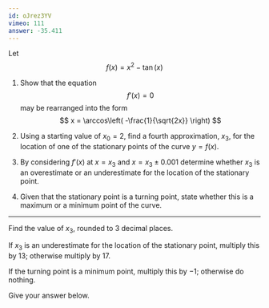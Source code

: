 ```yaml
---
id: oJrez3YV
vimeo: 111
answer: -35.411
---
```


Let
$$
f(x) = x^2 - \tan(x)
$$

 1. Show that the equation
    $$
    f'(x) = 0
    $$
    may be rearranged into the form
    $$
    x = \arccos\left( -\frac{1}{\sqrt{2x}} \right)
    $$
 
 1. Using a starting value of $x_0 = 2,$ find a fourth approximation, $x_3,$ for the location of one of the stationary points of the curve $y =  f(x).$

 1. By considering $f'(x)$ at $x = x_3$ and $x = x_3 \pm 0.001$ determine whether $x_3$ is an overestimate or an underestimate for the location of the stationary point.

 1. Given that the stationary point is a turning point, state whether this is a maximum or a minimum point of the curve.

---

Find the value of $x_3$, rounded to $3$ decimal places.

If $x_3$ is an underestimate for the location of the stationary point, multiply this by $13$; otherwise multiply by $17$.

If the turning point is a minimum point, multiply this by $-1$; otherwise do nothing.

Give your answer below.
